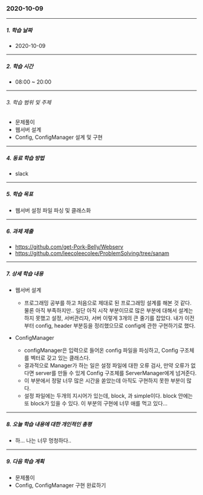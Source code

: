 ### 2020-10-09

-----
##### 1. 학습 날짜
- 2020-10-09

-----
##### 2. 학습 시간
- 08:00 ~ 20:00

-----
###### 3. 학습 범위 및 주제
- 문제풀이
- 웹서버 설계
- Config, ConfigManager 설계 및 구현

-----
##### 4. 동료 학습 방법
- slack

-----
##### 5. 학습 목표
- 웹서버 설정 파일 파싱 및 클래스화

-----
##### 6. 과제 제출
- https://github.com/get-Pork-Belly/Webserv
- https://github.com/leecoleecolee/ProblemSolving/tree/sanam

-----
##### 7. 상세 학습 내용
- 웹서버 설계
    - 프로그래밍 공부를 하고 처음으로 제대로 된 프로그래밍 설계를 해본 것 같다. 물론 아직 부족하지만.. 일단 아직 시작 부분이므로 많은 부분에 대해서 설계는 하지 못했고 설정, 서버관리자, 서버 이렇게 3개의 큰 줄기를 잡았다. 내가 이전부터 config, header 부분등을 정리했으므로 config에 관한 구현하기로 했다.

- ConfigManager
    - configManager은 입력으로 들어온 config 파일을 파싱하고, Config 구조체를 벡터로 갖고 있는 클래스다.
    - 결과적으로 Manager가 하는 일은 설정 파일에 대한 오류 검사, 만약  오류가 없다면 server를 만들 수 있게 Config 구조체를 ServerManager에게 넘겨준다.
    - 이 부분에서 정말 너무 많은 시간을 쏟았는데 아직도 구현하지 못한 부분이 많다.
    - 설정 파일에는 두개의 지시어가 있는데, block, 과 simple이다. block 안에는 또 block가 있을 수 있다. 이 부분의 구현에 너무 애를 먹고 있다...

-----
##### 8. 오늘 학습 내용에 대한 개인적인 총평
- 하... 나는 너무 멍청하다..

-----

##### 9. 다음 학습 계획

- 문제풀이
- Config, ConfigManager 구현 완료하기
